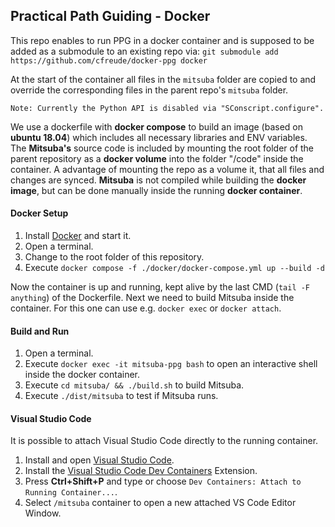## Practical Path Guiding - Docker

This repo enables to run PPG in a docker container and is supposed to be added as a submodule to an existing repo
via: ```git submodule add https://github.com/cfreude/docker-ppg docker```

At the start of the container all files in the ```mitsuba``` folder are copied to and override the corresponding files in the parent repo's ```mitsuba``` folder.

```
Note: Currently the Python API is disabled via "SConscript.configure".
```

We use a dockerfile with **docker compose** to build an image (based on **ubuntu 18.04**) which includes all necessary libraries and ENV variables.
The **Mitsuba's** source code is included by mounting the root folder of the parent repository as a **docker volume** into the folder "/code" inside the container.
A advantage of mounting the repo as a volume it, that all files and changes are synced.
**Mitsuba** is not compiled while building the **docker image**, but can be done manually inside the running **docker container**.

#### Docker Setup
1. Install [Docker](https://docs.docker.com/get-docker/) and start it.
2. Open a terminal.
3. Change to the root folder of this repository.
4. Execute ```docker compose -f ./docker/docker-compose.yml up --build -d```

Now the container is up and running, kept alive by the last CMD (```tail -F anything```) of the Dockerfile.
Next we need to build Mitsuba inside the container.
For this one can use e.g. ```docker exec``` or ```docker attach```.

#### Build and Run

1. Open a terminal.
2. Execute ```docker exec -it mitsuba-ppg bash``` to open an interactive shell inside the docker container.
3. Execute ```cd mitsuba/ && ./build.sh``` to build Mitsuba.
4. Execute ```./dist/mitsuba``` to test if Mitsuba runs.

#### Visual Studio Code

It is possible to attach Visual Studio Code directly to the running container. 

1. Install and open [Visual Studio Code](https://code.visualstudio.com/).
2. Install the [Visual Studio Code Dev Containers](https://marketplace.visualstudio.com/items?itemName=ms-vscode-remote.remote-containers) Extension.
3. Press **Ctrl+Shift+P** and type or choose ```Dev Containers: Attach to Running Container...```.
4. Select ```/mitsuba``` container to open a new attached VS Code Editor Window.